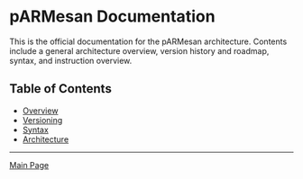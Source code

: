 # pARMesan Documentation

This is the official documentation for the pARMesan architecture. Contents include a general architecture overview, version history and roadmap, syntax, and instruction overview.

## Table of Contents
- [Overview](overview.md)
- [Versioning](versioning.md)
- [Syntax](syntax.md)
- [Architecture]()

---

[Main Page](../README.md)